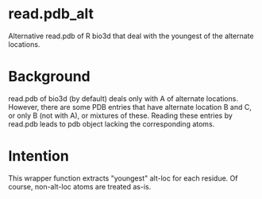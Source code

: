 # read.pdb_alt
Alternative read.pdb of R bio3d that deal with the youngest of the alternate locations.

# Background
read.pdb of bio3d (by default) deals only with A of alternate locations. However, there are some PDB entries that have alternate location B and C, or only B (not with A), or mixtures of these. Reading these entries by read.pdb leads to pdb object lacking the corresponding atoms.

# Intention
This wrapper function extracts "youngest" alt-loc for each residue. Of course, non-alt-loc atoms are treated as-is.
